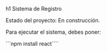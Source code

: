 h1 Sistema de Registro

Estado del proyecto: En construcción.

Para ejecutar el sistema, debes poner:

```npm install react````